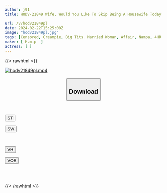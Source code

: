```yaml
---
author: j91
title: HODV-21849 Wife, Would You Like To Skip Being A Housewife Today? Picking Up Married Women Over 4 Hours

url: /v/hodv21849pl
date: 2024-02-22T15:25:00Z
image: "hodv21849pl.jpg"
tags: [Censored, Creampie, Big Tits, Married Woman, Affair, Nampa, 4HR+	]
maker: [ H.m.p  ]
actress: [ ]
---
```



{{< rawhtml >}}

<div class="video" data-videoid="kWL30vXog2iOqG1">
    <a href="javascript:;">
        <img src="/v/hodv21849pl/hodv21849pl.jpg" width="WIDTH" height="HEIGHT" alt="hodv21849pl.mp4" loading="lazy">
    </a>
</div>

<script type="text/javascript" src="https://j91.asia/asset/on-demand-st.js"></script>

<br>
  <link rel="stylesheet" href="https://j91.asia/asset/bs5.css">
  
  <center>
  <button class="btn btn-primary" type="button" data-bs-toggle="collapse" data-bs-target=".multi-collapse" aria-expanded="false" aria-controls="multiCollapseExample1 multiCollapseExample2"><h2>Download</h2></button></center>
</p>
<div class="row">
  <div class="col">
    <div class="collapse multi-collapse" id="multiCollapseExample1">
      <div class="card card-body">
	      	      <br>
<div class="buttons">  
<p><a href="https://streamtape.to/v/kWL30vXog2iOqG1" target="_blank"><button class="btn-hover color-3"><i class="fa fa-download"></i> ST</button></a></p>
<p><a href="https://cdnwish.com/q2lh8zetwirf" target="_blank"><button class="btn-hover color-2"><i class="fa fa-download"></i> SW</button></a></p></div>
    </div>
  </div>
</div>
  <div class="col">
    <div class="collapse multi-collapse" id="multiCollapseExample2">
      <div class="card card-body">
	      <br>
<div class="buttons">
<p><a href="https://vidhidepro.com/f/6jx2xo9ylc9m"><button class="btn-hover color-9"><i class="fa fa-download"></i> VH</button></a></p>
<p><a href="https://voe.sx/i77ouiz6msai"><button class="btn-hover color-8"><i class="fa fa-download"></i> VOE</button></a></p></div>
<br><br>
      </div>
    </div>
  </div>
</div>

{{< /rawhtml >}}